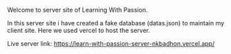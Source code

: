 Welcome to server site of Learning With Passion.

In this server site i have created a fake database (datas.json) to maintain my client site.
Here we used vercel to host the server.

Live server link: https://learn-with-passion-server-nkbadhon.vercel.app/